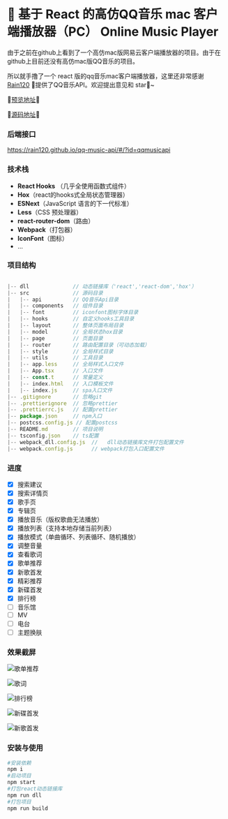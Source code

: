 # 🎵 基于 React 的高仿QQ音乐 mac 客户端播放器（PC） Online Music Player

由于之前在github上看到了一个高仿mac版网易云客户端播放器的项目。由于在github上目前还没有高仿mac版QQ音乐的项目。

所以就手撸了一个  react 版的qq音乐mac客户端播放器，这里还非常感谢 [Rain120](https://github.com/Rain120) 👬提供了QQ音乐API。欢迎提出意见和 star🌟~

🌟[预览地址](http://music.rayhomie.icu/)🌟

🌟[源码地址](https://github.com/rayhomie/react-qq-music)🌟



### 后端接口

https://rain120.github.io/qq-music-api/#/?id=qqmusicapi



### 技术栈

- **React Hooks** （几乎全使用函数式组件）
- **Hox**（react的hooks式全局状态管理器）
- **ESNext**（JavaScript 语言的下一代标准）
- **Less**（CSS 预处理器）
- **react-router-dom**（路由）
- **Webpack**（打包器）
- **IconFont**（图标）
- ...

### 项目结构

```js

|-- dll              // 动态链接库（'react','react-dom','hox'）
|-- src              // 源码目录 
|   |-- api          // QQ音乐Api目录   
|   |-- components   // 组件目录
|   |-- font         // iconfont图标字体目录
|   |-- hooks        // 自定义hooks工具目录
|   |-- layout       // 整体页面布局目录
|   |-- model        // 全局状态hox目录
|   |-- page         // 页面目录
|   |-- router       // 路由配置目录（可动态加载）
|   |-- style        //	全局样式目录
|   |-- utils        // 工具目录
|   |-- app.less     // 全局样式入口文件
|   |-- App.tsx      // 入口文件
|   |-- const.t      // 常量定义
|   |-- index.html   // 入口模板文件
|   |-- index.js     // spa入口文件
|-- .gitignore       // 忽略git
|-- .prettierignore	 // 忽略prettier
|-- .prettierrc.js   // 配置prettier
|-- package.json     // npm入口	 
|-- postcss.config.js // 配置postcss
|-- README.md        // 项目说明
|-- tsconfig.json    // ts配置
|-- webpack_dll.config.js  //	dll动态链接库文件打包配置文件
|-- webpack.config.js      // webpack打包入口配置文件			 
```

### 进度

- [x] 搜索建议
- [x] 搜索详情页
- [x] 歌手页
- [x] 专辑页
- [x] 播放音乐（版权歌曲无法播放）
- [x] 播放列表（支持本地存储当前列表）
- [x] 播放模式（单曲循环、列表循环、随机播放）
- [x] 调整音量
- [x] 查看歌词
- [x] 歌单推荐
- [x] 新歌首发
- [x] 精彩推荐
- [x] 新碟首发
- [x] 排行榜
- [ ] 音乐馆
- [ ] MV
- [ ] 电台
- [ ] 主题换肤

### 效果截屏

![歌单推荐](https://personal-financ.oss-cn-chengdu.aliyuncs.com/qqmusic/Snipaste_2021-06-22_21-45-20.png)

![歌词](https://personal-financ.oss-cn-chengdu.aliyuncs.com/qqmusic/Snipaste_2021-06-22_21-45-59.png)

![排行榜](https://personal-financ.oss-cn-chengdu.aliyuncs.com/qqmusic/Snipaste_2021-06-22_21-46-49.png)

![新碟首发](https://personal-financ.oss-cn-chengdu.aliyuncs.com/qqmusic/Snipaste_2021-06-22_21-47-18.png)

![新歌首发](https://personal-financ.oss-cn-chengdu.aliyuncs.com/qqmusic/Snipaste_2021-06-22_21-47-47.png)



### 安装与使用

```bash
#安装依赖
npm i
#启动项目
npm start
#打包react动态链接库
npm run dll 
#打包项目
npm run build
```





